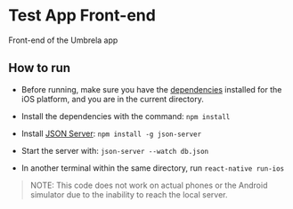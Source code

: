 # Test App Front-end

Front-end of the Umbrela app

## How to run
- Before running, make sure you have the [dependencies](https://facebook.github.io/react-native/docs/getting-started) installed for the iOS platform, and you are in the current directory.

- Install the dependencies with the command:
`npm install`

- Install [JSON Server](https://github.com/typicode/json-server):
`npm install -g json-server`

- Start the server with:
`json-server --watch db.json`

- In another terminal within the same directory, run
`react-native run-ios`

> NOTE: This code does not work on actual phones or the Android simulator due to the inability to reach the local server.
